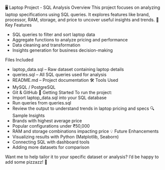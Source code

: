 🖥️ Laptop Project - SQL Analysis
 Overview
This project focuses on analyzing laptop specifications using SQL queries. It explores features like brand, processor, RAM, storage, and price to uncover useful insights and trends.
🧠 Key Features
- SQL queries to filter and sort laptop data
- Aggregate functions to analyze pricing and performance
- Data cleaning and transformation
- Insights generation for business decision-making

Files Included
- laptop_data.sql – Raw dataset containing laptop details
- queries.sql – All SQL queries used for analysis
- README.md – Project documentation
🛠️ Tools Used
- MySQL / PostgreSQL
- Git & GitHub
🚀 Getting Started
To run the project:
- Import laptop_data.sql into your SQL database
- Run queries from queries.sql
- Review the output to understand trends in laptop pricing and specs
🔍 Sample Insights
- Brands with highest average price
- Popular configurations under ₹50,000
- RAM and storage combinations impacting price
💡 Future Enhancements
- Visualizing results with Python (Matplotlib, Seaborn)
- Connecting SQL with dashboard tools
- Adding more datasets for comparison

Want me to help tailor it to your specific dataset or analysis? I’d be happy to add some pizzazz! 💫

